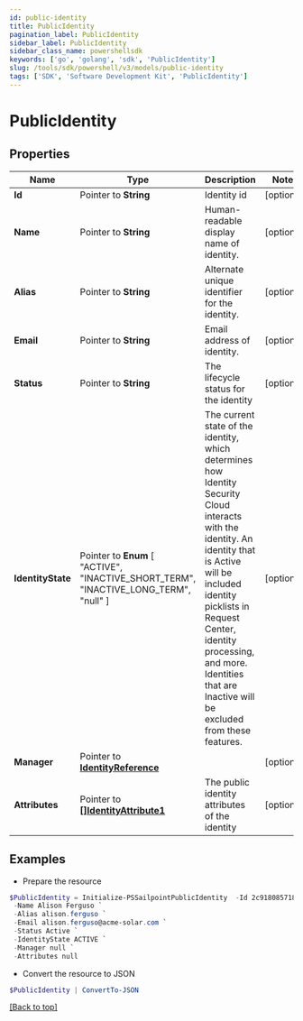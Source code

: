```yaml
---
id: public-identity
title: PublicIdentity
pagination_label: PublicIdentity
sidebar_label: PublicIdentity
sidebar_class_name: powershellsdk
keywords: ['go', 'golang', 'sdk', 'PublicIdentity'] 
slug: /tools/sdk/powershell/v3/models/public-identity
tags: ['SDK', 'Software Development Kit', 'PublicIdentity']
---
```



# PublicIdentity

## Properties

Name | Type | Description | Notes
------------ | ------------- | ------------- | -------------
**Id** |  Pointer to **String** | Identity id | [optional] 
**Name** |  Pointer to **String** | Human-readable display name of identity. | [optional] 
**Alias** |  Pointer to **String** | Alternate unique identifier for the identity. | [optional] 
**Email** |  Pointer to **String** | Email address of identity. | [optional] 
**Status** |  Pointer to **String** | The lifecycle status for the identity | [optional] 
**IdentityState** |  Pointer to  **Enum** [  "ACTIVE",    "INACTIVE_SHORT_TERM",    "INACTIVE_LONG_TERM",    "null" ] | The current state of the identity, which determines how Identity Security Cloud interacts with the identity. An identity that is Active will be included identity picklists in Request Center, identity processing, and more. Identities that are Inactive will be excluded from these features.  | [optional] 
**Manager** |  Pointer to [**IdentityReference**](identity-reference) |  | [optional] 
**Attributes** |  Pointer to [**[]IdentityAttribute1**](identity-attribute1) | The public identity attributes of the identity | [optional] 

## Examples

- Prepare the resource
```powershell
$PublicIdentity = Initialize-PSSailpointPublicIdentity  -Id 2c9180857182305e0171993735622948 `
 -Name Alison Ferguso `
 -Alias alison.ferguso `
 -Email alison.ferguso@acme-solar.com `
 -Status Active `
 -IdentityState ACTIVE `
 -Manager null `
 -Attributes null
```

- Convert the resource to JSON
```powershell
$PublicIdentity | ConvertTo-JSON
```


[[Back to top]](#) 


